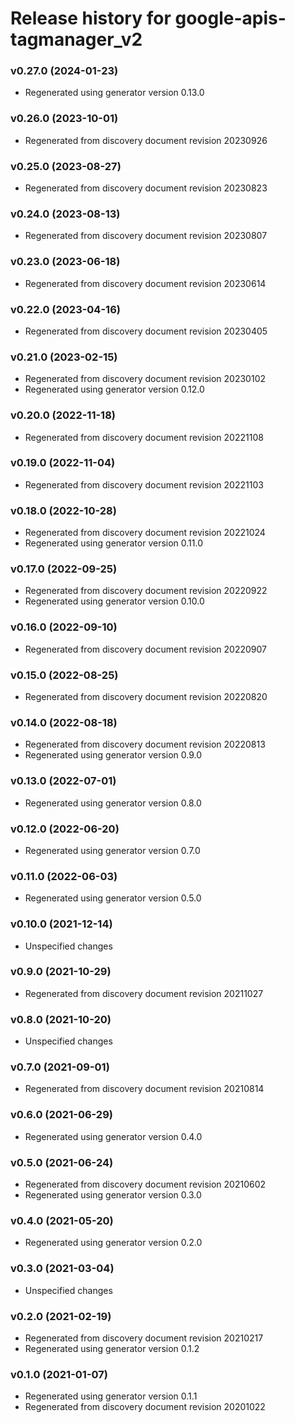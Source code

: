 # Release history for google-apis-tagmanager_v2

### v0.27.0 (2024-01-23)

* Regenerated using generator version 0.13.0

### v0.26.0 (2023-10-01)

* Regenerated from discovery document revision 20230926

### v0.25.0 (2023-08-27)

* Regenerated from discovery document revision 20230823

### v0.24.0 (2023-08-13)

* Regenerated from discovery document revision 20230807

### v0.23.0 (2023-06-18)

* Regenerated from discovery document revision 20230614

### v0.22.0 (2023-04-16)

* Regenerated from discovery document revision 20230405

### v0.21.0 (2023-02-15)

* Regenerated from discovery document revision 20230102
* Regenerated using generator version 0.12.0

### v0.20.0 (2022-11-18)

* Regenerated from discovery document revision 20221108

### v0.19.0 (2022-11-04)

* Regenerated from discovery document revision 20221103

### v0.18.0 (2022-10-28)

* Regenerated from discovery document revision 20221024
* Regenerated using generator version 0.11.0

### v0.17.0 (2022-09-25)

* Regenerated from discovery document revision 20220922
* Regenerated using generator version 0.10.0

### v0.16.0 (2022-09-10)

* Regenerated from discovery document revision 20220907

### v0.15.0 (2022-08-25)

* Regenerated from discovery document revision 20220820

### v0.14.0 (2022-08-18)

* Regenerated from discovery document revision 20220813
* Regenerated using generator version 0.9.0

### v0.13.0 (2022-07-01)

* Regenerated using generator version 0.8.0

### v0.12.0 (2022-06-20)

* Regenerated using generator version 0.7.0

### v0.11.0 (2022-06-03)

* Regenerated using generator version 0.5.0

### v0.10.0 (2021-12-14)

* Unspecified changes

### v0.9.0 (2021-10-29)

* Regenerated from discovery document revision 20211027

### v0.8.0 (2021-10-20)

* Unspecified changes

### v0.7.0 (2021-09-01)

* Regenerated from discovery document revision 20210814

### v0.6.0 (2021-06-29)

* Regenerated using generator version 0.4.0

### v0.5.0 (2021-06-24)

* Regenerated from discovery document revision 20210602
* Regenerated using generator version 0.3.0

### v0.4.0 (2021-05-20)

* Regenerated using generator version 0.2.0

### v0.3.0 (2021-03-04)

* Unspecified changes

### v0.2.0 (2021-02-19)

* Regenerated from discovery document revision 20210217
* Regenerated using generator version 0.1.2

### v0.1.0 (2021-01-07)

* Regenerated using generator version 0.1.1
* Regenerated from discovery document revision 20201022

